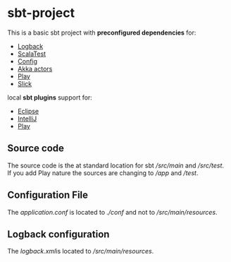 # sbt-project

This is a basic sbt project with **preconfigured dependencies** for:

* [Logback](http://logback.qos.ch/)
* [ScalaTest](http://www.scalatest.org/)
* [Config](https://github.com/typesafehub/config)
* [Akka actors](http://akka.io/)
* [Play](https://www.playframework.com/)
* [Slick](http://slick.typesafe.com/)

local **sbt plugins** support for:

* [Eclipse](https://github.com/typesafehub/sbteclipse)
* [IntelliJ](https://github.com/mpeltonen/sbt-idea)
* [Play](https://www.playframework.com/)


## Source code

The source code is the at standard location for sbt */src/main* and */src/test*. If you add Play nature the sources are changing to */app* and */test*.

## Configuration File

The *application.conf* is located to *./conf* and not to */src/main/resources*. 

## Logback configuration

The *logback.xml*is located to */src/main/resources*.





